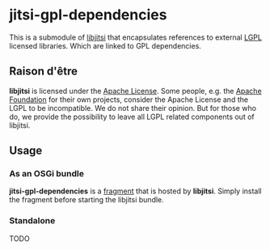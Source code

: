# jitsi-gpl-dependencies
This is a submodule of [libjitsi](https://github.com/jitsi/libjitsi) that
encapsulates references to external
 [LGPL](http://opensource.org/licenses/lgpl-license) licensed libraries.
 Which are linked to GPL dependencies.

## Raison d'être
**libjitsi** is licensed under the
[Apache License](https://github.com/jitsi/libjitsi/blob/master/LICENSE).
Some people, e.g. the
[Apache Foundation](http://www.apache.org/legal/resolved.html) for their
own projects, consider the Apache License and the LGPL to be incompatible.
We do not share their opinion. But for those who do, we provide the possibility
to leave all LGPL related components out of libjitsi.

## Usage
### As an OSGi bundle
**jitsi-gpl-dependencies** is a [fragment](http://wiki.osgi.org/wiki/Fragment)
that is hosted by **libjitsi**. Simply install the fragment before starting
the libjitsi bundle.

### Standalone
TODO